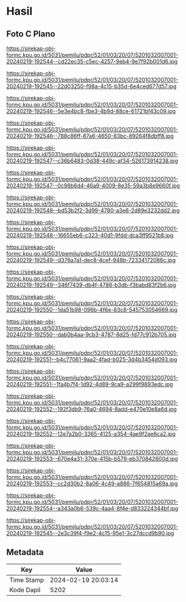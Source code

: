 # Hasil

## Foto C Plano

https://sirekap-obj-formc.kpu.go.id/5031/pemilu/pdpr/52/01/03/20/07/5201032007001-20240219-192544--cd22ec35-c5ec-4257-9eb4-9e7f92b001d6.jpg

https://sirekap-obj-formc.kpu.go.id/5031/pemilu/pdpr/52/01/03/20/07/5201032007001-20240219-192545--22d03250-f98a-4c15-b35d-6e4ced677d57.jpg

https://sirekap-obj-formc.kpu.go.id/5031/pemilu/pdpr/52/01/03/20/07/5201032007001-20240219-192546--5e3e4bc8-fbe3-4b9d-88ce-61721bf43c09.jpg

https://sirekap-obj-formc.kpu.go.id/5031/pemilu/pdpr/52/01/03/20/07/5201032007001-20240219-192546--788c86ff-87a6-4650-83bc-89264f8dbff8.jpg

https://sirekap-obj-formc.kpu.go.id/5031/pemilu/pdpr/52/01/03/20/07/5201032007001-20240219-192547--c36b6483-0d38-449c-af34-526173914238.jpg

https://sirekap-obj-formc.kpu.go.id/5031/pemilu/pdpr/52/01/03/20/07/5201032007001-20240219-192547--0c98b6d4-46a9-4009-8e35-59a3b8e9660f.jpg

https://sirekap-obj-formc.kpu.go.id/5031/pemilu/pdpr/52/01/03/20/07/5201032007001-20240219-192548--bd53b2f2-3d99-4780-a3e6-2d89e3232dd2.jpg

https://sirekap-obj-formc.kpu.go.id/5031/pemilu/pdpr/52/01/03/20/07/5201032007001-20240219-192548--16655eb6-c323-40d1-9fdd-dca3ff9521b8.jpg

https://sirekap-obj-formc.kpu.go.id/5031/pemilu/pdpr/52/01/03/20/07/5201032007001-20240219-192549--d376a7a1-dec8-4cef-948b-72334172086c.jpg

https://sirekap-obj-formc.kpu.go.id/5031/pemilu/pdpr/52/01/03/20/07/5201032007001-20240219-192549--346f7439-db4f-4786-b3db-f3babd83f2b6.jpg

https://sirekap-obj-formc.kpu.go.id/5031/pemilu/pdpr/52/01/03/20/07/5201032007001-20240219-192550--1da51b98-096b-4f6e-83c8-545753054669.jpg

https://sirekap-obj-formc.kpu.go.id/5031/pemilu/pdpr/52/01/03/20/07/5201032007001-20240219-192550--dab0b4aa-9cb3-4787-8d25-fd77c912b705.jpg

https://sirekap-obj-formc.kpu.go.id/5031/pemilu/pdpr/52/01/03/20/07/5201032007001-20240219-192551--b4c77061-9aa2-4fad-b025-3d4b3454d093.jpg

https://sirekap-obj-formc.kpu.go.id/5031/pemilu/pdpr/52/01/03/20/07/5201032007001-20240219-192551--1fa4b7f4-1d92-4d89-9ca9-a299f9893edc.jpg

https://sirekap-obj-formc.kpu.go.id/5031/pemilu/pdpr/52/01/03/20/07/5201032007001-20240219-192552--192f3db9-76a0-4694-8add-e470e10e8a6d.jpg

https://sirekap-obj-formc.kpu.go.id/5031/pemilu/pdpr/52/01/03/20/07/5201032007001-20240219-192552--12e7a2b0-3365-4125-a354-4ae9f2ae6ca2.jpg

https://sirekap-obj-formc.kpu.go.id/5031/pemilu/pdpr/52/01/03/20/07/5201032007001-20240219-192553--670e4a31-370e-415b-b579-eb370842600d.jpg

https://sirekap-obj-formc.kpu.go.id/5031/pemilu/pdpr/52/01/03/20/07/5201032007001-20240219-192553--cc2d30b2-8a06-4c49-a886-7f654815a69a.jpg

https://sirekap-obj-formc.kpu.go.id/5031/pemilu/pdpr/52/01/03/20/07/5201032007001-20240219-192554--a343a0b6-539c-4aa4-8f4e-d833224344bf.jpg

https://sirekap-obj-formc.kpu.go.id/5031/pemilu/pdpr/52/01/03/20/07/5201032007001-20240219-192545--2e3c39f4-f9e2-4c15-95e1-3c27dccd9b90.jpg


## Metadata

| Key        | Value               |
| ---------- | ------------------- |
| Time Stamp | 2024-02-19 20:03:14 |
| Kode Dapil | 5202                |



